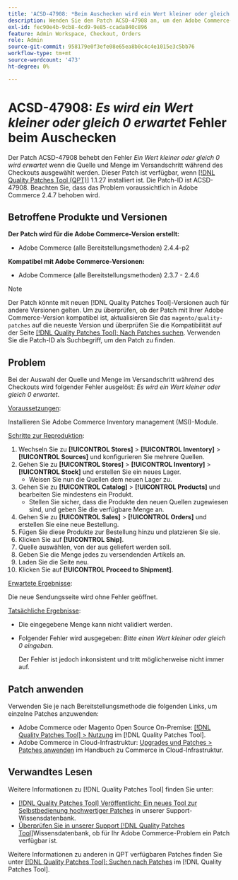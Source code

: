 ```yaml
---
title: 'ACSD-47908: *Beim Auschecken wird ein Wert kleiner oder gleich 0 erwartet* Fehler'
description: Wenden Sie den Patch ACSD-47908 an, um den Adobe Commerce-Fehler zu beheben. *Es wird ein Wert kleiner oder gleich 0 erwartet, wenn Sie während des Checkouts die Quelle und Menge im Versandschritt auswählen.
exl-id: fec90e4b-9cb8-4cd9-9e85-ccada840c896
feature: Admin Workspace, Checkout, Orders
role: Admin
source-git-commit: 958179e0f3efe08e65ea8b0c4c4e1015e3c5bb76
workflow-type: tm+mt
source-wordcount: '473'
ht-degree: 0%

---
```


# ACSD-47908: *Es wird ein Wert kleiner oder gleich 0 erwartet* Fehler beim Auschecken

Der Patch ACSD-47908 behebt den Fehler *Ein Wert kleiner oder gleich 0 wird erwartet* wenn die Quelle und Menge im Versandschritt während des Checkouts ausgewählt werden. Dieser Patch ist verfügbar, wenn [[!DNL Quality Patches Tool (QPT)]](/help/announcements/adobe-commerce-announcements/magento-quality-patches-released-new-tool-to-self-serve-quality-patches.md) 1.1.27 installiert ist. Die Patch-ID ist ACSD-47908. Beachten Sie, dass das Problem voraussichtlich in Adobe Commerce 2.4.7 behoben wird.

## Betroffene Produkte und Versionen

**Der Patch wird für die Adobe Commerce-Version erstellt:**

* Adobe Commerce (alle Bereitstellungsmethoden) 2.4.4-p2

**Kompatibel mit Adobe Commerce-Versionen:**

* Adobe Commerce (alle Bereitstellungsmethoden) 2.3.7 - 2.4.6

>[!NOTE]
>
>Der Patch könnte mit neuen [!DNL Quality Patches Tool]-Versionen auch für andere Versionen gelten. Um zu überprüfen, ob der Patch mit Ihrer Adobe Commerce-Version kompatibel ist, aktualisieren Sie das `magento/quality-patches` auf die neueste Version und überprüfen Sie die Kompatibilität auf der Seite [[!DNL Quality Patches Tool]: Nach Patches suchen](https://experienceleague.adobe.com/tools/commerce-quality-patches/index.html). Verwenden Sie die Patch-ID als Suchbegriff, um den Patch zu finden.

## Problem

Bei der Auswahl der Quelle und Menge im Versandschritt während des Checkouts wird folgender Fehler ausgelöst: *Es wird ein Wert kleiner oder gleich 0 erwartet*.

<u>Voraussetzungen</u>:

Installieren Sie Adobe Commerce Inventory management (MSI)-Module.

<u>Schritte zur Reproduktion</u>:

1. Wechseln Sie zu **[!UICONTROL Stores]** > **[!UICONTROL Inventory]** > **[!UICONTROL Sources]** und konfigurieren Sie mehrere Quellen.
1. Gehen Sie zu **[!UICONTROL Stores]** > **[!UICONTROL Inventory]** > **[!UICONTROL Stock]** und erstellen Sie ein neues Lager.
   * Weisen Sie nun die Quellen dem neuen Lager zu.
1. Gehen Sie zu **[!UICONTROL Catalog]** > **[!UICONTROL Products]** und bearbeiten Sie mindestens ein Produkt.
   * Stellen Sie sicher, dass die Produkte den neuen Quellen zugewiesen sind, und geben Sie die verfügbare Menge an.
1. Gehen Sie zu **[!UICONTROL Sales]** > **[!UICONTROL Orders]** und erstellen Sie eine neue Bestellung.
1. Fügen Sie diese Produkte zur Bestellung hinzu und platzieren Sie sie.
1. Klicken Sie auf **[!UICONTROL Ship]**.
1. Quelle auswählen, von der aus geliefert werden soll.
1. Geben Sie die Menge jedes zu versendenden Artikels an.
1. Laden Sie die Seite neu.
1. Klicken Sie auf **[!UICONTROL Proceed to Shipment]**.

<u>Erwartete Ergebnisse</u>:

Die neue Sendungsseite wird ohne Fehler geöffnet.

<u>Tatsächliche Ergebnisse</u>:

* Die eingegebene Menge kann nicht validiert werden.
* Folgender Fehler wird ausgegeben: *Bitte einen Wert kleiner oder gleich 0 eingeben*.

  Der Fehler ist jedoch inkonsistent und tritt möglicherweise nicht immer auf.

## Patch anwenden

Verwenden Sie je nach Bereitstellungsmethode die folgenden Links, um einzelne Patches anzuwenden:

* Adobe Commerce oder Magento Open Source On-Premise: [[!DNL Quality Patches Tool] > Nutzung](https://experienceleague.adobe.com/docs/commerce-operations/tools/quality-patches-tool/usage.html) im [!DNL Quality Patches Tool].
* Adobe Commerce in Cloud-Infrastruktur: [Upgrades und Patches > Patches anwenden](https://experienceleague.adobe.com/docs/commerce-cloud-service/user-guide/develop/upgrade/apply-patches.html) im Handbuch zu Commerce in Cloud-Infrastruktur.

## Verwandtes Lesen

Weitere Informationen zu [!DNL Quality Patches Tool] finden Sie unter:

* [[!DNL Quality Patches Tool] Veröffentlicht: Ein neues Tool zur Selbstbedienung hochwertiger Patches](/help/announcements/adobe-commerce-announcements/magento-quality-patches-released-new-tool-to-self-serve-quality-patches.md) in unserer Support-Wissensdatenbank.
* [Überprüfen Sie in unserer Support [!DNL Quality Patches Tool]](/help/support-tools/patches-available-in-qpt-tool/check-patch-for-magento-issue-with-magento-quality-patches.md)Wissensdatenbank, ob für Ihr Adobe Commerce-Problem ein Patch verfügbar ist.

Weitere Informationen zu anderen in QPT verfügbaren Patches finden Sie unter [[!DNL Quality Patches Tool]: Suchen nach Patches](https://experienceleague.adobe.com/tools/commerce-quality-patches/index.html) im [!DNL Quality Patches Tool].
